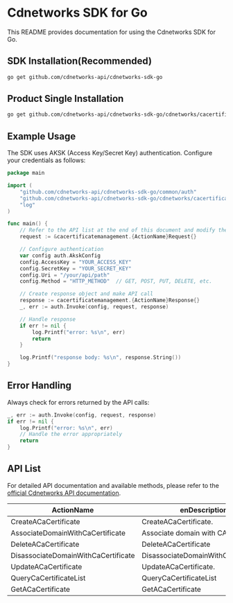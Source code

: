# Cdnetworks SDK for Go

This README provides documentation for using the Cdnetworks SDK for Go.

## SDK Installation(Recommended)

```bash
go get github.com/cdnetworks-api/cdnetworks-sdk-go
```

## Product Single Installation

```bash
go get github.com/cdnetworks-api/cdnetworks-sdk-go/cdnetworks/cacertificatemanagement
```

## Example Usage

The SDK uses AKSK (Access Key/Secret Key) authentication. Configure your credentials as follows:

```go
package main

import (
    "github.com/cdnetworks-api/cdnetworks-sdk-go/common/auth"
    "github.com/cdnetworks-api/cdnetworks-sdk-go/cdnetworks/cacertificatemanagement"
    "log"
)

func main() {
	// Refer to the API list at the end of this document and modify the corresponding {ActionName}, Method, and Uri
    request := &cacertificatemanagement.{ActionName}Request{}

    // Configure authentication
    var config auth.AkskConfig
    config.AccessKey = "YOUR_ACCESS_KEY"
    config.SecretKey = "YOUR_SECRET_KEY"
    config.Uri = "/your/api/path"
    config.Method = "HTTP_METHOD"  // GET, POST, PUT, DELETE, etc.

    // Create response object and make API call
    response := cacertificatemanagement.{ActionName}Response{}
    _, err := auth.Invoke(config, request, response)

    // Handle response
    if err != nil {
        log.Printf("error: %s\n", err)
        return
    }

    log.Printf("response body: %s\n", response.String())
}
```

## Error Handling

Always check for errors returned by the API calls:

```go
_, err := auth.Invoke(config, request, response)
if err != nil {
    log.Printf("error: %s\n", err)
    // Handle the error appropriately
    return
}
```

## API List
For detailed API documentation and available methods, please refer to the [official Cdnetworks API documentation](https://docs.cdnetworks.com/en/cdn/apidocs).

| ActionName | enDescription | client_methods | uri |
| --- | --- | --- | --- |
| CreateACaCertificate | CreateACaCertificate.<br> | POST | /api/certificate/ca |
| AssociateDomainWithCaCertificate | Associate domain with CA certificate | POST | /api/certificate/ca/associatedomain |
| DeleteACaCertificate | DeleteACaCertificate | DELETE | /api/certificate/ca/* |
| DisassociateDomainWithCaCertificate | DisassociateDomainWithCaCertificate | POST | /api/certificate/ca/disassociatedomain |
| UpdateACaCertificate | UpdateACaCertificate. | PUT | /api/certificate/ca/* |
| QueryCaCertificateList | QueryCaCertificateList | POST | /api/certificate/ca/list |
| GetACaCertificate | GetACaCertificate | GET | /api/certificate/ca/* |